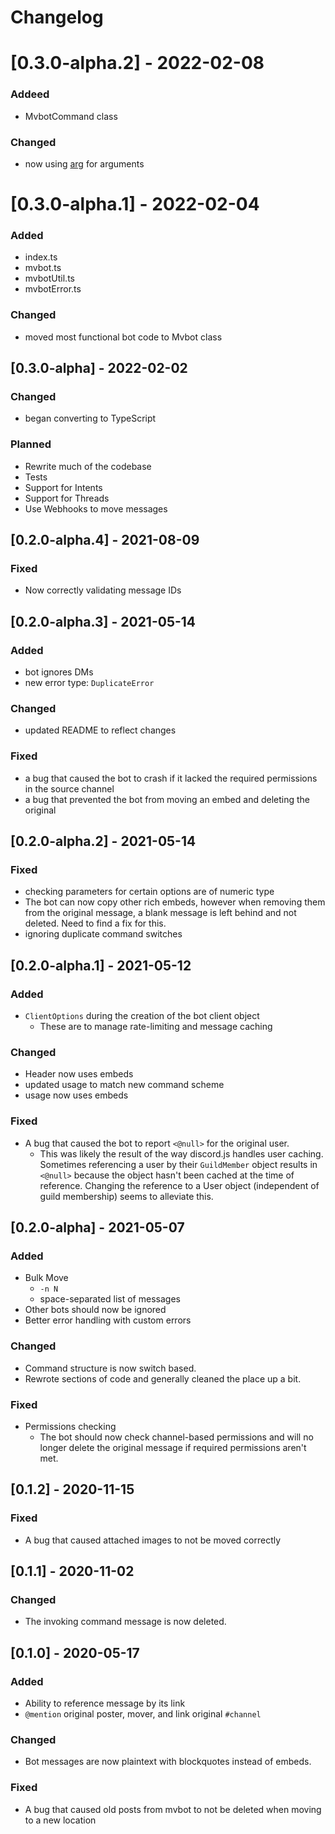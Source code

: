 # Changelog

# [0.3.0-alpha.2] - 2022-02-08
### Addeed
- MvbotCommand class
### Changed
- now using [arg](https://github.com/vercel/arg#readme) for arguments

# [0.3.0-alpha.1] - 2022-02-04
### Added
- index.ts
- mvbot.ts
- mvbotUtil.ts
- mvbotError.ts
### Changed
- moved most functional bot code to Mvbot class

## [0.3.0-alpha] - 2022-02-02
### Changed
- began converting to TypeScript
### Planned
- Rewrite much of the codebase
- Tests
- Support for Intents
- Support for Threads
- Use Webhooks to move messages

## [0.2.0-alpha.4] - 2021-08-09
### Fixed
- Now correctly validating message IDs

## [0.2.0-alpha.3] - 2021-05-14
### Added
- bot ignores DMs
- new error type: `DuplicateError`
### Changed
- updated README to reflect changes
### Fixed
- a bug that caused the bot to crash if it lacked the required permissions in the source channel
- a bug that prevented the bot from moving an embed and deleting the original

## [0.2.0-alpha.2] - 2021-05-14
### Fixed
- checking parameters for certain options are of numeric type
- The bot can now copy other rich embeds, however when removing them from the original message, a blank message is left behind and not deleted. Need to find a fix for this.
- ignoring duplicate command switches

## [0.2.0-alpha.1] - 2021-05-12
### Added
- `ClientOptions` during the creation of the bot client object
    - These are to manage rate-limiting and message caching
### Changed
- Header now uses embeds
- updated usage to match new command scheme
- usage now uses embeds
### Fixed
- A bug that caused the bot to report `<@null>` for the original user.
    - This was likely the result of the way discord.js handles user caching. Sometimes referencing a user by their `GuildMember` object results in `<@null>` because the object hasn't been cached at the time of reference. Changing the reference to a User object (independent of guild membership) seems to alleviate this.

## [0.2.0-alpha] - 2021-05-07
### Added
- Bulk Move
    - `-n N`
    - space-separated list of messages
- Other bots should  now be ignored
- Better error handling with custom errors
### Changed
- Command structure is now switch based.
- Rewrote sections of code and generally cleaned the place up a bit.
### Fixed
- Permissions checking
    - The bot should now check channel-based permissions and will no longer delete the original message if required permissions aren't met.

## [0.1.2] - 2020-11-15
### Fixed
- A bug that caused attached images to not be moved correctly

## [0.1.1] - 2020-11-02
### Changed
- The invoking command message is now deleted.

## [0.1.0] - 2020-05-17
### Added
- Ability to reference message by its link
- `@mention` original poster, mover, and link original `#channel`
### Changed
- Bot messages are now plaintext with blockquotes instead of embeds.
### Fixed
- A bug that caused old posts from mvbot to not be deleted when moving to a new location
